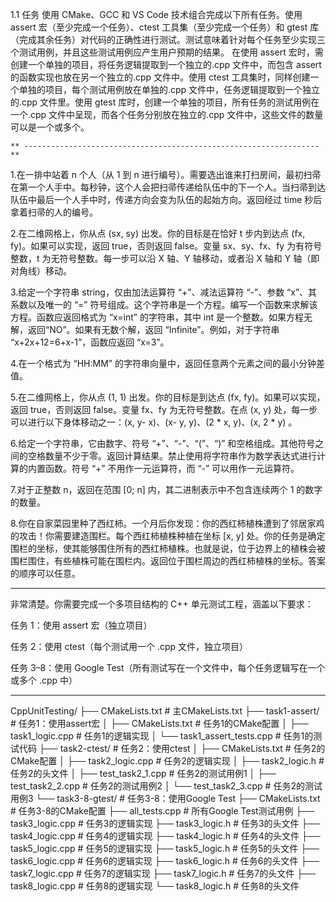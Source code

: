 1.1 任务
     使用 CMake、GCC 和 VS Code 技术组合完成以下所有任务。使用 assert 宏（至少完成一个任务）、ctest 工具集（至少完成一个任务）和 gtest 库（完成其余任务）对代码的正确性进行测试。测试意味着针对每个任务至少实现三个测试用例，并且这些测试用例应产生用户预期的结果。
     在使用 assert 宏时，需创建一个单独的项目，将任务逻辑提取到一个独立的.cpp 文件中，而包含 assert 的函数实现也放在另一个独立的.cpp 文件中。使用 ctest 工具集时，同样创建一个单独的项目，每个测试用例放在单独的.cpp 文件中，任务逻辑提取到一个独立的.cpp 文件里。使用 gtest 库时，创建一个单独的项目，所有任务的测试用例在一个.cpp 文件中呈现，而各个任务分别放在独立的.cpp 文件中，这些文件的数量可以是一个或多个。


    ** ------------------------------------------------------------------**
1.在一排中站着 n 个人（从 1 到 n 进行编号）。需要选出谁来打扫房间，最初扫帚在第一个人手中。每秒钟，这个人会把扫帚传递给队伍中的下一个人。当扫帚到达队伍中最后一个人手中时，传递方向会变为队伍的起始方向。返回经过 time 秒后拿着扫帚的人的编号。


2.在二维网格上，你从点 (sx, sy) 出发。你的目标是在恰好 t 步内到达点 (fx, fy)。如果可以实现，返回 true，否则返回 false。变量 sx、sy、fx、fy 为有符号整数，t 为无符号整数。每一步可以沿 X 轴、Y 轴移动，或者沿 X 轴和 Y 轴（即对角线）移动。


3.给定一个字符串 string，仅由加法运算符 “+”、减法运算符 “-”、参数 “x”、其系数以及唯一的 “=” 符号组成。这个字符串是一个方程。编写一个函数来求解该方程。函数应返回格式为 “x=int” 的字符串，其中 int 是一个整数。如果方程无解，返回“NO”。如果有无数个解，返回 “Infinite”。例如，对于字符串 “x+2x+12=6+x-1”，函数应返回 “x=3”。


4.在一个格式为 “HH:MM” 的字符串向量中，返回任意两个元素之间的最小分钟差值。


5.在二维网格上，你从点 (1, 1) 出发。你的目标是到达点 (fx, fy)。如果可以实现，返回 true，否则返回 false。变量 fx、fy 为无符号整数。在点 (x, y) 处，每一步可以进行以下身体移动之一：(x, y- x)、(x- y, y)、(2 * x, y)、(x, 2 * y) 。


6.给定一个字符串，它由数字、符号 “+”、“-”、“(”、“)” 和空格组成。其他符号之间的空格数量不少于零。返回计算结果。禁止使用将字符串作为数学表达式进行计算的内置函数。符号 “+” 不用作一元运算符，而 “-” 可以用作一元运算符。


7.对于正整数 n，返回在范围 [0; n] 内，其二进制表示中不包含连续两个 1 的数字的数量。


8.你在自家菜园里种了西红柿。一个月后你发现：你的西红柿植株遭到了邻居家鸡的攻击！你需要建造围栏。每个西红柿植株种植在坐标 [x, y] 处。你的任务是确定围栏的坐标，使其能够围住所有的西红柿植株。也就是说，位于边界上的植株会被围栏围住，有些植株可能在围栏内。返回位于围栏周边的西红柿植株的坐标。答案的顺序可以任意。




----------------------------------------------------------------------------------
非常清楚。你需要完成一个多项目结构的 C++ 单元测试工程，涵盖以下要求：

任务 1：使用 assert 宏（独立项目）

任务 2：使用 ctest（每个测试用一个 .cpp 文件，独立项目）

任务 3–8：使用 Google Test（所有测试写在一个文件中，每个任务逻辑写在一个或多个 .cpp 中）



---------------------------------------------------------------------------------
CppUnitTesting/
├── CMakeLists.txt                     # 主CMakeLists.txt
├── task1-assert/                      # 任务1：使用assert宏
│   ├── CMakeLists.txt                 # 任务1的CMake配置
│   ├── task1_logic.cpp                # 任务1的逻辑实现
│   └── task1_assert_tests.cpp         # 任务1的测试代码
├── task2-ctest/                       # 任务2：使用ctest
│   ├── CMakeLists.txt                 # 任务2的CMake配置
│   ├── task2_logic.cpp                # 任务2的逻辑实现
│   ├── task2_logic.h                  # 任务2的头文件
│   ├── test_task2_1.cpp               # 任务2的测试用例1
│   ├── test_task2_2.cpp               # 任务2的测试用例2
│   └── test_task2_3.cpp               # 任务2的测试用例3
└── task3-8-gtest/                     # 任务3-8：使用Google Test
    ├── CMakeLists.txt                 # 任务3-8的CMake配置
    ├── all_tests.cpp                  # 所有Google Test测试用例
    ├── task3_logic.cpp                # 任务3的逻辑实现
    ├── task3_logic.h                  # 任务3的头文件
    ├── task4_logic.cpp                # 任务4的逻辑实现
    ├── task4_logic.h                  # 任务4的头文件
    ├── task5_logic.cpp                # 任务5的逻辑实现
    ├── task5_logic.h                  # 任务5的头文件
    ├── task6_logic.cpp                # 任务6的逻辑实现
    ├── task6_logic.h                  # 任务6的头文件
    ├── task7_logic.cpp                # 任务7的逻辑实现
    ├── task7_logic.h                  # 任务7的头文件
    ├── task8_logic.cpp                # 任务8的逻辑实现
    └── task8_logic.h                  # 任务8的头文件


